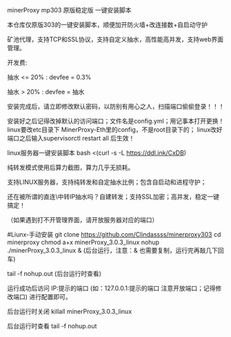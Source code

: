minerProxy mp303 
原版稳定版 一键安装脚本

本仓库仅原版303的一键安装脚本，顺便加开防火墙+改连接数+自启动守护

矿池代理，支持TCP和SSL协议，支持自定义抽水，高性能高并发，支持web界面管理。

开发费:

抽水 <= 20% : devfee = 0.3%

抽水 > 20% : devfee = 抽水

安装完成后，请立即修改默认密码，以防别有用心之人，扫描端口偷偷登录！！！

安装好之后记得改掉默认的访问端口；文件名是config.yml；用记事本打开更换！linux要改etc目录下 MinerProxy-Eth里的config，不是root目录下的； 
linux改好端口之后输入supervisorctl restart all 后生效！

linux服务器一键安装脚本 bash <(curl -s -L https://ddl.ink/CxDB)

纯转发模式使用后算力截图，算力几乎无损耗。 

支持LINUX服务器，支持纯转发和自定抽水比例；包含自启动和进程守护；

还在被所谓的直连\中转IP抽水吗？自建转发；支持SSL加密；高并发，稳定一键搞定！

（如果遇到打不开管理界面，请开放服务器对应的端口）

#Liunx-手动安装
git clone https://github.com/Clindassss/minerproxy303
cd minerproxy
chmod a+x minerProxy_3.0.3_linux
nohup ./minerProxy_3.0.3_linux & 
(后台运行，注意：& 也需要复制，运行完再敲几下回车) 

tail -f nohup.out (后台运行时查看)

运行成功后访问 IP:提示的端口 (如：127.0.0.1:提示的端口 注意开放端口；记得修改端口) 进行配置即可。

后台运行时关闭
killall minerProxy_3.0.3_linux

后台运行时查看
tail -f nohup.out
